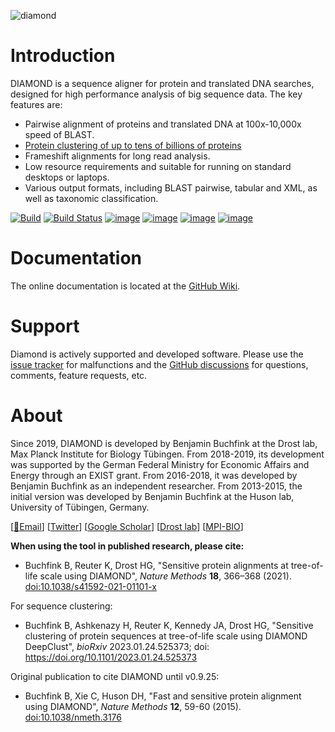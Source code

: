 
![diamond](http://www.diamondsearch.org/diamond_white_95px.png)

Introduction
============

DIAMOND is a sequence aligner for protein and translated DNA searches,
designed for high performance analysis of big sequence data. The key
features are:

-   Pairwise alignment of proteins and translated DNA at 100x-10,000x
    speed of BLAST.
-   [Protein clustering of up to tens of billions of proteins](https://github.com/bbuchfink/diamond/wiki/Clustering)
-   Frameshift alignments for long read analysis.
-   Low resource requirements and suitable for running on standard
    desktops or laptops.
-   Various output formats, including BLAST pairwise, tabular and XML,
    as well as taxonomic classification.

[![Build](https://github.com/bbuchfink/diamond/actions/workflows/cmake.yml/badge.svg)](https://github.com/bbuchfink/diamond/actions/workflows/cmake.yml)
[![Build Status](https://api.travis-ci.com/bbuchfink/diamond.svg?branch=master&status=passed)](https://travis-ci.com/github/bbuchfink/diamond)
[![image](https://img.shields.io/github/downloads/bbuchfink/diamond/total)](https://github.com/bbuchfink/diamond/releases)
[![image](https://anaconda.org/bioconda/diamond/badges/version.svg)](https://anaconda.org/bioconda/diamond)
[![image](https://anaconda.org/bioconda/diamond/badges/downloads.svg)](https://anaconda.org/bioconda/diamond)
[![image](http://diamondsearch.org/cit.svg)](https://scholar.google.com/citations?user=kjPIF1cAAAAJ)
    
Documentation
=============
The online documentation is located at the [GitHub Wiki](https://github.com/bbuchfink/diamond/wiki).

Support
=======
Diamond is actively supported and developed software. Please use the [issue tracker](https://github.com/bbuchfink/diamond/issues) for malfunctions and the [GitHub discussions](https://github.com/bbuchfink/diamond/discussions) for questions, comments, feature requests, etc.

About
=====
Since 2019, DIAMOND is developed by Benjamin Buchfink at the Drost lab, Max Planck
Institute for Biology Tübingen. From 2018-2019, its development was supported by the
German Federal Ministry for Economic Affairs and Energy through an EXIST grant.
From 2016-2018, it was developed by Benjamin Buchfink as an independent researcher.
From 2013-2015, the initial version was developed by Benjamin Buchfink at the Huson lab,
University of Tübingen, Germany.

\[[:email:Email](mailto:buchfink@gmail.com)\]
\[[Twitter](https://twitter.com/bbuchfink)\] \[[Google
Scholar](https://scholar.google.de/citations?user=kjPIF1cAAAAJ)\]
\[[Drost lab](https://drostlab.com/)\]
\[[MPI-BIO](http://eb.tuebingen.mpg.de/)\]

**When using the tool in published research, please cite:**

-   Buchfink B, Reuter K, Drost HG, \"Sensitive protein alignments at tree-of-life
    scale using DIAMOND\", *Nature Methods* **18**, 366–368 (2021).
    [doi:10.1038/s41592-021-01101-x](https://doi.org/10.1038/s41592-021-01101-x)

For sequence clustering:

-   Buchfink B, Ashkenazy H, Reuter K, Kennedy JA, Drost HG, \"Sensitive clustering
    of protein sequences at tree-of-life scale using DIAMOND DeepClust\", *bioRxiv*
    2023.01.24.525373; doi: https://doi.org/10.1101/2023.01.24.525373 

Original publication to cite DIAMOND until v0.9.25:

-   Buchfink B, Xie C, Huson DH, \"Fast and sensitive protein alignment
    using DIAMOND\", *Nature Methods* **12**, 59-60 (2015).
    [doi:10.1038/nmeth.3176](https://doi.org/10.1038/nmeth.3176)
